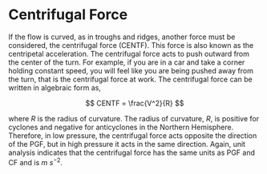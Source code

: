 # Centrifugal Force

If the flow is curved, as in troughs and ridges, another force must be
considered, the centrifugal force (CENTF). This force is also known as
the centripetal acceleration. The centrifugal force acts to push outward
from the center of the turn. For example, if you are in a car and take a
corner holding constant speed, you will feel like you are being pushed
away from the turn, that is the centrifugal force at work. The
centrifugal force can be written in algebraic form as,

$$
CENTF = \frac{V^2}{R}
$$

where $R$ is the radius of curvature. The radius of curvature, $R$, is
positive for cyclones and negative for anticyclones in the Northern
Hemisphere. Therefore, in low pressure, the centrifugal force acts
opposite the direction of the PGF, but in high pressure it acts in the
same direction. Again, unit analysis indicates that the centrifugal
force has the same units as PGF and CF and is $m$ $s^{-2}$.
